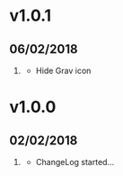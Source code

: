 # v1.0.1
## 06/02/2018

1. [](#new)
    * Hide Grav icon

# v1.0.0
## 02/02/2018

1. [](#new)
    * ChangeLog started...
